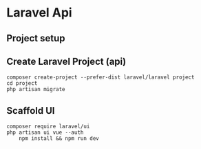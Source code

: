 # Laravel Api

## Project setup

## Create Laravel Project (api)
```
composer create-project --prefer-dist laravel/laravel project
cd project
php artisan migrate
```

## Scaffold UI
```
composer require laravel/ui
php artisan ui vue --auth
    npm install && npm run dev
```